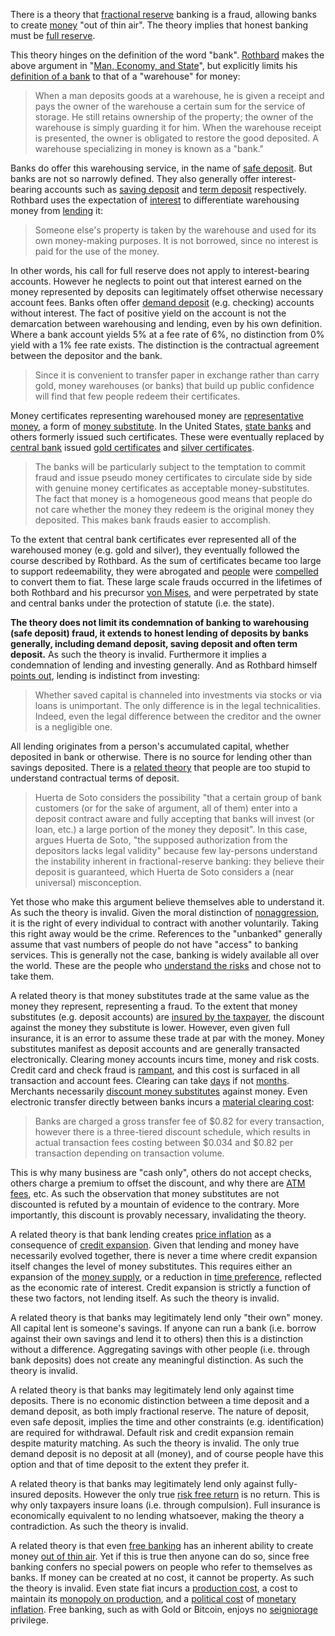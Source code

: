There is a theory that [fractional reserve](https://en.wikipedia.org/wiki/Fractional-reserve_banking) banking is a fraud, allowing banks to create [money](Money-Taxonomy) "out of thin air". The theory implies that honest banking must be [full reserve](https://en.wikipedia.org/wiki/Full-reserve_banking).

This theory hinges on the definition of the word "bank". [Rothbard](https://en.wikipedia.org/wiki/Murray_Rothbard) makes the above argument in "[Man, Economy, and State](https://mises.org/library/man-economy-and-state-power-and-market/html)", but explicitly limits his [definition of a bank](https://mises.org/library/man-economy-and-state-power-and-market/html/pp/1086) to that of a "warehouse" for money:

> When a man deposits goods at a warehouse, he is given a receipt and pays the owner of the warehouse a certain sum for the service of storage. He still retains ownership of the property; the owner of the warehouse is simply guarding it for him. When the warehouse receipt is presented, the owner is obligated to restore the good deposited. A warehouse specializing in money is known as a "bank."

Banks do offer this warehousing service, in the name of [safe deposit](https://en.wikipedia.org/wiki/Safe_deposit_box). But banks are not so narrowly defined. They also generally offer interest-bearing accounts such as [saving deposit](https://en.wikipedia.org/wiki/Savings_account) and [term deposit](https://en.wikipedia.org/wiki/Time_deposit) respectively. Rothbard uses the expectation of [interest](Glossary#interest) to differentiate warehousing money from [lending](Glossary#lend) it:

> Someone else's property is taken by the warehouse and used for its own money-making purposes. It is not borrowed, since no interest is paid for the use of the money.

In other words, his call for full reserve does not apply to interest-bearing accounts. However he neglects to point out that interest earned on the money represented by deposits can legitimately offset otherwise necessary account fees. Banks often offer [demand deposit](https://en.wikipedia.org/wiki/Transaction_account) (e.g. checking) accounts without interest. The fact of positive yield on the account is not the demarcation between warehousing and lending, even by his own definition. Where a bank account yields 5% at a fee rate of 6%, no distinction from 0% yield with a 1% fee rate exists. The distinction is the contractual agreement between the depositor and the bank.

> Since it is convenient to transfer paper in exchange rather than carry gold, money warehouses (or banks) that build up public confidence will find that few people redeem their certificates.

Money certificates representing warehoused money are [representative money](https://en.wikipedia.org/wiki/Representative_money), a form of [money substitute](https://wiki.mises.org/wiki/Money_substitutes). In the United States, [state banks](https://en.wikipedia.org/wiki/State_bank) and others formerly issued such certificates. These were eventually replaced by [central bank](https://en.wikipedia.org/wiki/Central_bank) issued [gold certificates](https://en.wikipedia.org/wiki/Gold_certificate) and [silver certificates](https://en.wikipedia.org/wiki/Silver_certificate).

> The banks will be particularly subject to the temptation to commit fraud and issue pseudo money certificates to circulate side by side with genuine money certificates as acceptable money-substitutes. The fact that money is a homogeneous good means that people do not care whether the money they redeem is the original money they deposited. This makes bank frauds easier to accomplish.

To the extent that central bank certificates ever represented all of the warehoused money (e.g. gold and silver), they eventually followed the course described by Rothbard. As the sum of certificates became too large to support redeemability, they were abrogated and [people](Glossary#person) were [compelled](https://en.wikipedia.org/wiki/Gold_Reserve_Act) to convert them to fiat. These large scale frauds occurred in the lifetimes of both Rothbard and his precursor [von Mises](https://en.wikipedia.org/wiki/Ludwig_von_Mises), and were perpetrated by state and central banks under the protection of statute (i.e. the state).

**The theory does not limit its condemnation of banking to warehousing (safe deposit) fraud, it extends to honest lending of deposits by banks generally, including demand deposit, saving deposit and often term deposit.** As such the theory is invalid. Furthermore it implies a condemnation of lending and investing generally. And as Rothbard himself [points out](https://mises.org/library/man-economy-and-state-power-and-market/html/p/996), lending is indistinct from investing:

> Whether saved capital is channeled into investments via stocks or via loans is unimportant. The only difference is in the legal technicalities. Indeed, even the legal difference between the creditor and the owner is a negligible one.

All lending originates from a person's accumulated capital, whether deposited in bank or otherwise. There is no source for lending other than savings deposited. There is a [related theory](https://en.wikipedia.org/wiki/Jes%C3%BAs_Huerta_de_Soto#Austrian_business_cycle_and_full_reserve_banking) that people are too stupid to understand contractual terms of deposit.

> Huerta de Soto considers the possibility "that a certain group of bank customers (or for the sake of argument, all of them) enter into a deposit contract aware and fully accepting that banks will invest (or loan, etc.) a large portion of the money they deposit". In this case, argues Huerta de Soto, "the supposed authorization from the depositors lacks legal validity" because few lay-persons understand the instability inherent in fractional-reserve banking: they believe their deposit is guaranteed, which Huerta de Soto considers a (near universal) misconception.

Yet those who make this argument believe themselves able to understand it. As such the theory is invalid. Given the moral distinction of [nonaggression](https://en.wikipedia.org/wiki/Non-aggression_principle), it is the right of every individual to contract with another voluntarily. Taking this right away would be the crime. References to the "unbanked" generally assume that vast numbers of people do not have "access" to banking services. This is generally not the case, banking is widely available all over the world. These are the people who [understand the risks](https://www.reuters.com/article/zimbabwe-crisis-cbank/zimbabwe-c-bank-says-raided-private-bank-accounts-idUSLK23553320090420) and chose not to take them.

A related theory is that money substitutes trade at the same value as the money they represent, representing a fraud. To the extent that money substitutes (e.g. deposit accounts) are [insured by the taxpayer](https://www.fdic.gov/), the discount against the money they substitute is lower. However, even given full insurance, it is an error to assume these trade at par with the money. Money substitutes manifest as deposit accounts and are generally transacted electronically. Clearing money accounts incurs time, money and risk costs. Credit card and check fraud is [rampant](https://en.wikipedia.org/wiki/Credit_card_fraud), and this cost is surfaced in all transaction and account fees. Clearing can take [days](https://en.wikipedia.org/wiki/Cheque_clearing) if not [months](https://en.wikipedia.org/wiki/Chargeback). Merchants necessarily [discount money substitutes](https://en.wikipedia.org/wiki/Merchant_account#Discount_rates) against money. Even electronic transfer directly between banks incurs a [material clearing cost](https://en.wikipedia.org/wiki/Fedwire):

> Banks are charged a gross transfer fee of $0.82 for every transaction, however there is a three-tiered discount schedule, which results in actual transaction fees costing between $0.034 and $0.82 per transaction depending on transaction volume.

This is why many business are "cash only", others do not accept checks, others charge a premium to offset the discount, and  why there are [ATM fees](https://en.wikipedia.org/wiki/ATM_usage_fees), etc. As such the observation that money substitutes are not discounted is refuted by a mountain of evidence to the contrary. More importantly, this discount is provably necessary, invalidating the theory.

A related theory is that bank lending creates [price inflation](https://en.wikipedia.org/wiki/Inflation) as a consequence of [credit expansion](Credit-Expansion-Fallacy). Given that lending and money have necessarily evolved together, there is never a time where credit expansion itself changes the level of money substitutes. This requires either an expansion of the [money supply](https://en.wikipedia.org/wiki/Gold_mining), or a reduction in [time preference](Time-Preference-Fallacy), reflected as the economic rate of interest. Credit expansion is strictly a function of these two factors, not lending itself. As such the theory is invalid.

A related theory is that banks may legitimately lend only "their own" money. All capital lent is someone's savings. If anyone can run a bank (i.e. borrow against their own savings and lend it to others) then this is a distinction without a difference. Aggregating savings with other people (i.e. through bank deposits) does not create any meaningful distinction. As such the theory is invalid.

A related theory is that banks may legitimately lend only against time deposits. There is no economic distinction between a time deposit and a demand deposit, as both imply fractional reserve. The nature of deposit, even safe deposit, implies the time and other constraints (e.g. identification) are required for withdrawal. Default risk and credit expansion remain despite maturity matching. As such the theory is invalid. The only true demand deposit is no deposit at all (money), and of course people have this option and that of time deposit to the extent they prefer it.

A related theory is that banks may legitimately lend only against fully-insured deposits. However the only true [risk free return](Risk-Free-Return-Fallacy) is no return. This is why only taxpayers insure loans (i.e. through compulsion). Full insurance is economically equivalent to no lending whatsoever, making the theory a contradiction. As such the theory is invalid.

A related theory is that even [free banking](https://en.wikipedia.org/wiki/Free_banking) has an inherent ability to create money [out of thin air](Thin-Air-Fallacy). Yet if this is true then anyone can do so, since free banking confers no special powers on people who refer to themselves as banks. If money can be created at no cost, it cannot be property. As such the theory is invalid. Even state fiat incurs a [production cost](https://www.federalreserve.gov/faqs/currency_12771.htm), a cost to maintain its [monopoly on production](https://en.wikipedia.org/wiki/Counterfeit), and a [political cost](https://en.wikipedia.org/wiki/Crisis_in_Venezuela) of [monetary inflation](https://en.wikipedia.org/wiki/Monetary_inflation). Free banking, such as with Gold or Bitcoin, enjoys no [seigniorage](https://en.wikipedia.org/wiki/Seigniorage) privilege.